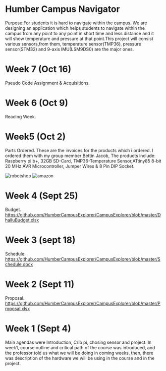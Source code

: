 # Humber Campus Navigator
Purpose:For students it is hard to navigate within the campus. We are designing an application which helps students to navigate within the campus from any point to any point in short time and less distance and it will show temperature and pressure at that point.This project will consist various sensors,from them, temperature sensor(TMP36), pressure sensor(STM32) and 9-axis IMU(LSM9DS0) are the major ones.

# Week 7 (Oct 16)
Pseudo Code Assignment & Acquisitions.

# Week 6 (Oct 9)
Reading Week.

# Week5 (Oct 2)
Parts Ordered.
These are the invoices for the products which i ordered. I ordered them with my group member Bettin Jacob, The products include: Raspberry pi b+, 32GB SD-Card, TMP36-Temperature Sensor,ATtiny85 8-bit 20 MHz AVR Microcontroller, Jumper Wires & 8 Pin DIP Socket.

![robotshop](https://user-images.githubusercontent.com/43186746/46379250-33a4b500-c66c-11e8-8274-a6564f25f0e2.png)
![amazon](https://user-images.githubusercontent.com/43186746/46379252-356e7880-c66c-11e8-818d-0680ee2ceb0c.png)

# Week 4 (Sept 25)
Budget.
https://github.com/HumberCampusExplorer/CampusExplorer/blob/master/DhalluBudget.xlsx

# Week 3 (sept 18)
Schedule.
https://github.com/HumberCampusExplorer/CampusExplorer/blob/master/Schedule.docx

# Week 2 (Sept 11)
Proposal.
https://github.com/HumberCampusExplorer/CampusExplorer/blob/master/Proposal.xlsx

# Week 1 (Sept 4)
Main agendas were Introduction, Crib pi, chosing sensor and project.
In week1, course outline and critical path of the course was introduced, and the professor told us what we will be doing in coming weeks, then, there was description of the hardware we will be using in the course and in the project.   



